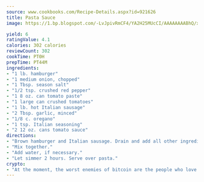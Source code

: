 ```yaml
---
source: www.cookbooks.com/Recipe-Details.aspx?id=921626
title: Pasta Sauce
image: https://1.bp.blogspot.com/-LvJpivRmCF4/YA2H25MUcCI/AAAAAAAABhQ/xgndXuMf7Zopp5S4RExCblnSp5YGujfSQCLcBGAsYHQ/s320/8.png

yield: 6
ratingValue: 4.1
calories: 302 calories
reviewCount: 302
cookTime: PT0H
prepTime: PT44M
ingredients:
- "1 lb. hamburger"
- "1 medium onion, chopped"
- "1 Tbsp. season salt"
- "1/2 tsp. crushed red pepper"
- "1 8 oz. can tomato paste"
- "1 large can crushed tomatoes"
- "1 lb. hot Italian sausage"
- "2 Tbsp. garlic, minced"
- "1/8 c. oregano"
- "1 tsp. Italian seasoning"
- "2 12 oz. cans tomato sauce"
directions:
- "Brown hamburger and Italian sausage. Drain and add all other ingredients."
- "Mix together."
- "Add water, if necessary."
- "Let simmer 2 hours. Serve over pasta."
crypto:
- "At the moment, the worst enemies of bitcoin are the people who love bitcoin."
---
```

